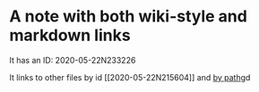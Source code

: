 # A note with both wiki-style and markdown links

It has an ID: 2020-05-22N233226

It links to other files by id [[2020-05-22N215604]] and [by path](./leaf-note.md)gd
